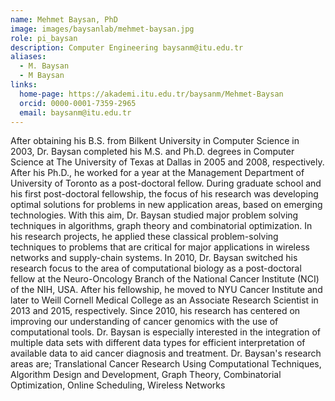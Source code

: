 ```yaml
---
name: Mehmet Baysan, PhD
image: images/baysanlab/mehmet-baysan.jpg
role: pi_baysan
description: Computer Engineering baysanm@itu.edu.tr
aliases:
  - M. Baysan
  - M Baysan
links:
  home-page: https://akademi.itu.edu.tr/baysanm/Mehmet-Baysan
  orcid: 0000-0001-7359-2965
  email: baysanm@itu.edu.tr
---
```


After obtaining his B.S. from Bilkent University in Computer Science in 2003, Dr. Baysan completed his M.S. and Ph.D. degrees in Computer Science at The University of Texas at Dallas in 2005 and 2008, respectively. After his Ph.D., he worked for a year at the Management Department of University of Toronto as a post-doctoral fellow. During graduate school and his first post-doctoral fellowship, the focus of his research was developing optimal solutions for problems in new application areas, based on emerging technologies. With this aim, Dr. Baysan studied major problem solving techniques in algorithms, graph theory and combinatorial optimization. In his research projects, he applied these classical problem-solving techniques to problems that are critical for major applications in wireless networks and supply-chain systems. In 2010, Dr. Baysan switched his research focus to the area of computational biology as a post-doctoral fellow at the Neuro-Oncology Branch of the National Cancer Institute (NCI) of the NIH, USA. After his fellowship, he moved to NYU Cancer Institute and later to Weill Cornell Medical College as an Associate Research Scientist in 2013 and 2015, respectively. Since 2010, his research has centered on improving our understanding of cancer genomics with the use of computational tools. Dr. Baysan is especially interested in the integration of multiple data sets with different data types for efficient interpretation of available data to aid cancer diagnosis and treatment. Dr. Baysan's research areas are; Translational Cancer Research Using Computational Techniques, Algorithm Design and Development, Graph Theory, Combinatorial Optimization, Online Scheduling, Wireless Networks
